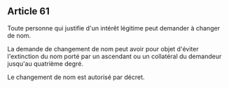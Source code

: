 Article 61
----
Toute personne qui justifie d'un intérêt légitime peut demander à changer de
nom.

La demande de changement de nom peut avoir pour objet d'éviter l'extinction du
nom porté par un ascendant ou un collatéral du demandeur jusqu'au quatrième
degré.

Le changement de nom est autorisé par décret.
